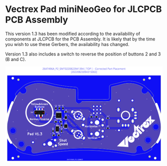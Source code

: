 # Vectrex Pad miniNeoGeo for JLCPCB PCB Assembly

This version 1.3 has been modified according to the availability of components at JLCPCB for the PCB Assembly. It is likely that by the time you wish to use these Gerbers, the availability has changed.

Version 1.3 also includes a switch to reverse the position of buttons 2 and 3 (B and C).

![Image01](https://github.com/Guimli/Vectrex-Pad-miniNeoGeo/raw/main/Version%201.3%20for%20JLCPCB/Gerber%20JLCPCB/Produce_DanZhi.SMT_Snapshot.Top.2647496A_P2.SMT0220822941394.png)
